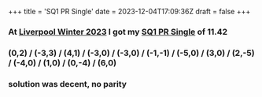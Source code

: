 +++
title = 'SQ1 PR Single'
date = 2023-12-04T17:09:36Z
draft = false
+++

### At [Liverpool Winter 2023] I got my [SQ1 PR Single] of 11.42
### (0,2) / (-3,3) / (4,1) / (-3,0) / (-3,0) / (-1,-1) / (-5,0) / (3,0) / (2,-5) / (-4,0) / (1,0) / (0,-4) / (6,0)
### solution was decent, no parity

[Liverpool Winter 2023]: /posts/cubing/comps/liverpool-winter-2023
[SQ1 PR Single]: https://www.worldcubeassociation.org/persons/2018CAMP17?event=sq1
